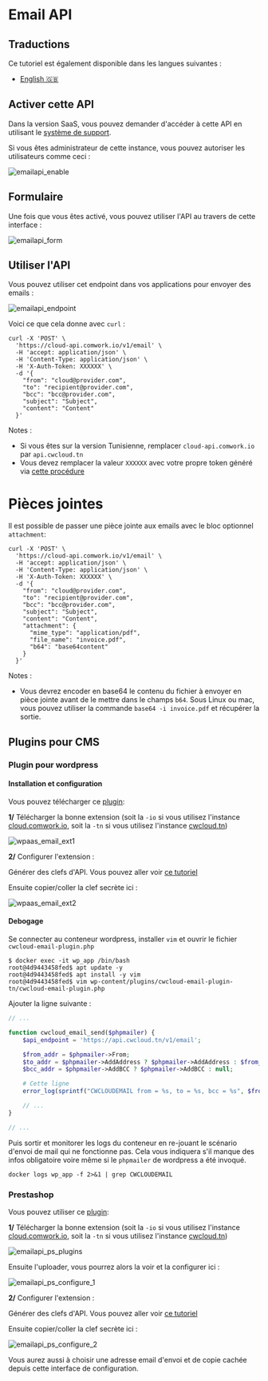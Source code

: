 # Email API

## Traductions

Ce tutoriel est également disponible dans les langues suivantes :
* [English 🇬🇧](../../../tutorials/emailapi.md)

## Activer cette API

Dans la version SaaS, vous pouvez demander d'accéder à cette API en utilisant le [système de support](./console/public/support.md).

Si vous êtes administrateur de cette instance, vous pouvez autoriser les utilisateurs comme ceci :

![emailapi_enable](../../../img/emailapi_enable.png)

## Formulaire

Une fois que vous êtes activé, vous pouvez utiliser l'API au travers de cette interface :

![emailapi_form](../../../img/emailapi_form.png)

## Utiliser l'API

Vous pouvez utiliser cet endpoint dans vos applications pour envoyer des emails :

![emailapi_endpoint](../../../img/emailapi_endpoint.png)

Voici ce que cela donne avec `curl` :

```shell
curl -X 'POST' \
  'https://cloud-api.comwork.io/v1/email' \
  -H 'accept: application/json' \
  -H 'Content-Type: application/json' \
  -H 'X-Auth-Token: XXXXXX' \
  -d '{
    "from": "cloud@provider.com",
    "to": "recipient@provider.com",
    "bcc": "bcc@provider.com",
    "subject": "Subject",
    "content": "Content"
  }'
```

Notes :
* Si vous êtes sur la version Tunisienne, remplacer `cloud-api.comwork.io` par `api.cwcloud.tn`
* Vous devez remplacer la valeur `XXXXXX` avec votre propre token généré via [cette procédure](./api/api_credentials.md)

# Pièces jointes

Il est possible de passer une pièce jointe aux emails avec le bloc optionnel `attachment`:

```shell
curl -X 'POST' \
  'https://cloud-api.comwork.io/v1/email' \
  -H 'accept: application/json' \
  -H 'Content-Type: application/json' \
  -H 'X-Auth-Token: XXXXXX' \
  -d '{
    "from": "cloud@provider.com",
    "to": "recipient@provider.com",
    "bcc": "bcc@provider.com",
    "subject": "Subject",
    "content": "Content",
    "attachment": {
      "mime_type": "application/pdf",
      "file_name": "invoice.pdf",
      "b64": "base64content"
    }
  }'
```

Notes :
* Vous devrez encoder en base64 le contenu du fichier à envoyer en pièce jointe avant de le mettre dans le champs `b64`. Sous Linux ou mac, vous pouvez utiliser la commande `base64 -i invoice.pdf` et récupérer la sortie.

## Plugins pour CMS

### Plugin pour wordpress

#### Installation et configuration

Vous pouvez télécharger ce [plugin](https://gitlab.comwork.io/oss/cwc/cwcloud-wordpress-email):

**1/** Télécharger la bonne extension (soit la `-io` si vous utilisez l'instance [cloud.comwork.io](https://cloud.comwork.io), soit la `-tn` si vous utilisez l'instance [cwcloud.tn](https://www.cwcloud.tn))

![wpaas_email_ext1](../../../img/wpaas_email_ext1.png)

**2/** Configurer l'extension :

Générer des clefs d'API. Vous pouvez aller voir [ce tutoriel](./api/api_credentials.md)

Ensuite copier/coller la clef secrète ici :

![wpaas_email_ext2](../../../img/wpaas_email_ext2.png)

#### Debogage

Se connecter au conteneur wordpress, installer `vim` et ouvrir le fichier `cwcloud-email-plugin.php`

```shell
$ docker exec -it wp_app /bin/bash
root@4d9443458fed$ apt update -y
root@4d9443458fed$ apt install -y vim
root@4d9443458fed$ vim wp-content/plugins/cwcloud-email-plugin-tn/cwcloud-email-plugin.php
```

Ajouter la ligne suivante :

```php
// ...

function cwcloud_email_send($phpmailer) {
    $api_endpoint = 'https://api.cwcloud.tn/v1/email';

    $from_addr = $phpmailer->From;
    $to_addr = $phpmailer->AddAddress ? $phpmailer->AddAddress : $from_addr;
    $bcc_addr = $phpmailer->AddBCC ? $phpmailer->AddBCC : null;

    # Cette ligne
    error_log(sprintf("CWCLOUDEMAIL from = %s, to = %s, bcc = %s", $from_addr, $to_addr, $bcc_addr));

    // ...
}

// ...
```

Puis sortir et monitorer les logs du conteneur en re-jouant le scénario d'envoi de mail qui ne fonctionne pas. Cela vous indiquera s'il manque des infos obligatoire voire même si le `phpmailer` de wordpress a été invoqué.

```shell
docker logs wp_app -f 2>&1 | grep CWCLOUDEMAIL
```

### Prestashop

Vous pouvez utiliser ce [plugin](https://gitlab.comwork.io/oss/cwc/cwcloud-prestashop-email):

**1/** Télécharger la bonne extension (soit la `-io` si vous utilisez l'instance [cloud.comwork.io](https://cloud.comwork.io), soit la `-tn` si vous utilisez l'instance [cwcloud.tn](https://www.cwcloud.tn))

![emailapi_ps_plugins](../../../img/emailapi_ps_plugins.png)

Ensuite l'uploader, vous pourrez alors la voir et la configurer ici :

![emailapi_ps_configure_1](../../../img/emailapi_ps_configure_1.png)

**2/** Configurer l'extension :

Générer des clefs d'API. Vous pouvez aller voir [ce tutoriel](./api/api_credentials.md)

Ensuite copier/coller la clef secrète ici :

![emailapi_ps_configure_2](../../../img/emailapi_ps_configure_2.png)

Vous aurez aussi à choisir une adresse email d'envoi et de copie cachée depuis cette interface de configuration.
